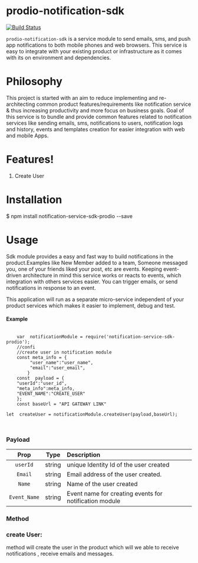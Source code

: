 
  

  

  

# prodio-notification-sdk

  

  

  

[![Build Status](https://travis-ci.org/joemccann/dillinger.svg?branch=master)](https://travis-ci.org/joemccann/dillinger)

  

  

  

`prodio-notification-sdk` is a service module to send emails, sms, and push app notifications to both mobile phones and web browsers. This service is easy to integrate with your existing product or infrastructure as it comes with its on environment and dependencies.

  

  

  

# Philosophy

  

  

This project is started with an aim to reduce implementing and re-architecting common product features/requirements like notification service & thus increasing productivity and more focus on business goals. Goal of this service is to bundle and provide common features related to notification services like sending emails, sms, notifications to users, notification logs and history, events and templates creation for easier integration with web and mobile Apps.

  

  

  

# Features!

  

  

1. Create User

  

  

# Installation

  

  

$ npm install notification-service-sdk-prodio --save

  

  

# Usage

  

  

Sdk module provides a easy and fast way to build notifications in the product.Examples like New Member added to a team, Someone messaged you, one of your friends liked your post, etc are events. Keeping event-driven architecture in mind this service works or reacts to events, which integration with others services easier. You can trigger emails, or send notifications in response to an event.

  

This application will run as a separate micro-service independent of your product services which makes it easier to implement, debug and test.

  

  

#### Example

  

  

```JSX

	var  notificationModule = require('notification-service-sdk-prodio');
	//confi
	//create user in notification module
	const meta_info = {
	     "user_name":"user_name",
		 "email":"user_email",
	    }
	const  payload = {
	"userId":"user_id",
	"meta_info":meta_info,
	"EVENT_NAME":"CREATE_USER"
	};
	const baseUrl = "API GATEWAY LINK"

let  createUser = notificationModule.createUser(payload,baseUrl);

  

```

### Payload

| Prop | Type | Description|
:--------------------:|:----------------------------------------------------------------------------:|:-----------|
| `userId` | string |unique Identity Id of the user created| |
| `Email` | string | Email address of the user created. |
| `Name` | string| Name of the user created |
| `Event_Name` | string | Event name for creating events for notification module  | 

### Method

### create User:

method will create the user in the product which will we able to receive notifications , receive emails and messages.
